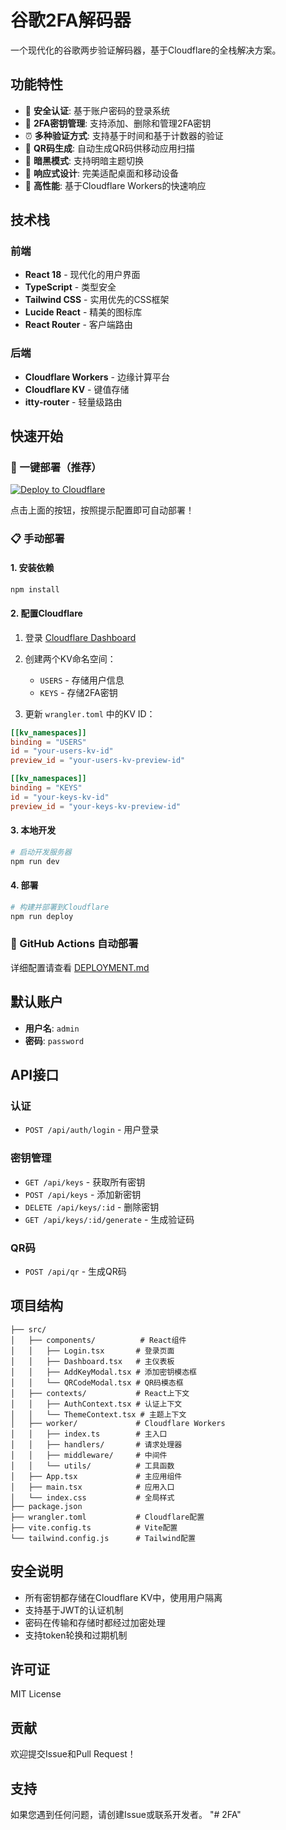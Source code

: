 # 谷歌2FA解码器

一个现代化的谷歌两步验证解码器，基于Cloudflare的全栈解决方案。

## 功能特性

- 🔐 **安全认证**: 基于账户密码的登录系统
- 🔑 **2FA密钥管理**: 支持添加、删除和管理2FA密钥
- ⏰ **多种验证方式**: 支持基于时间和基于计数器的验证
- 📱 **QR码生成**: 自动生成QR码供移动应用扫描
- 🌙 **暗黑模式**: 支持明暗主题切换
- 📱 **响应式设计**: 完美适配桌面和移动设备
- 🚀 **高性能**: 基于Cloudflare Workers的快速响应

## 技术栈

### 前端
- **React 18** - 现代化的用户界面
- **TypeScript** - 类型安全
- **Tailwind CSS** - 实用优先的CSS框架
- **Lucide React** - 精美的图标库
- **React Router** - 客户端路由

### 后端
- **Cloudflare Workers** - 边缘计算平台
- **Cloudflare KV** - 键值存储
- **itty-router** - 轻量级路由

## 快速开始

### 🚀 一键部署（推荐）

[![Deploy to Cloudflare](https://img.shields.io/badge/Deploy%20to%20Cloudflare-FF6B6B?style=for-the-badge&logo=cloudflare&logoColor=white)](https://github.com/your-username/google-2fa-decoder)

点击上面的按钮，按照提示配置即可自动部署！

### 📋 手动部署

#### 1. 安装依赖

```bash
npm install
```

#### 2. 配置Cloudflare

1. 登录 [Cloudflare Dashboard](https://dash.cloudflare.com)
2. 创建两个KV命名空间：
   - `USERS` - 存储用户信息
   - `KEYS` - 存储2FA密钥

3. 更新 `wrangler.toml` 中的KV ID：

```toml
[[kv_namespaces]]
binding = "USERS"
id = "your-users-kv-id"
preview_id = "your-users-kv-preview-id"

[[kv_namespaces]]
binding = "KEYS"
id = "your-keys-kv-id"
preview_id = "your-keys-kv-preview-id"
```

#### 3. 本地开发

```bash
# 启动开发服务器
npm run dev
```

#### 4. 部署

```bash
# 构建并部署到Cloudflare
npm run deploy
```

### 🔄 GitHub Actions 自动部署

详细配置请查看 [DEPLOYMENT.md](./DEPLOYMENT.md)

## 默认账户

- **用户名**: `admin`
- **密码**: `password`

## API接口

### 认证

- `POST /api/auth/login` - 用户登录

### 密钥管理

- `GET /api/keys` - 获取所有密钥
- `POST /api/keys` - 添加新密钥
- `DELETE /api/keys/:id` - 删除密钥
- `GET /api/keys/:id/generate` - 生成验证码

### QR码

- `POST /api/qr` - 生成QR码

## 项目结构

```
├── src/
│   ├── components/          # React组件
│   │   ├── Login.tsx       # 登录页面
│   │   ├── Dashboard.tsx   # 主仪表板
│   │   ├── AddKeyModal.tsx # 添加密钥模态框
│   │   └── QRCodeModal.tsx # QR码模态框
│   ├── contexts/           # React上下文
│   │   ├── AuthContext.tsx # 认证上下文
│   │   └── ThemeContext.tsx # 主题上下文
│   ├── worker/             # Cloudflare Workers
│   │   ├── index.ts        # 主入口
│   │   ├── handlers/       # 请求处理器
│   │   ├── middleware/     # 中间件
│   │   └── utils/          # 工具函数
│   ├── App.tsx             # 主应用组件
│   ├── main.tsx            # 应用入口
│   └── index.css           # 全局样式
├── package.json
├── wrangler.toml           # Cloudflare配置
├── vite.config.ts          # Vite配置
└── tailwind.config.js      # Tailwind配置
```

## 安全说明

- 所有密钥都存储在Cloudflare KV中，使用用户隔离
- 支持基于JWT的认证机制
- 密码在传输和存储时都经过加密处理
- 支持token轮换和过期机制

## 许可证

MIT License

## 贡献

欢迎提交Issue和Pull Request！

## 支持

如果您遇到任何问题，请创建Issue或联系开发者。 "# 2FA" 
